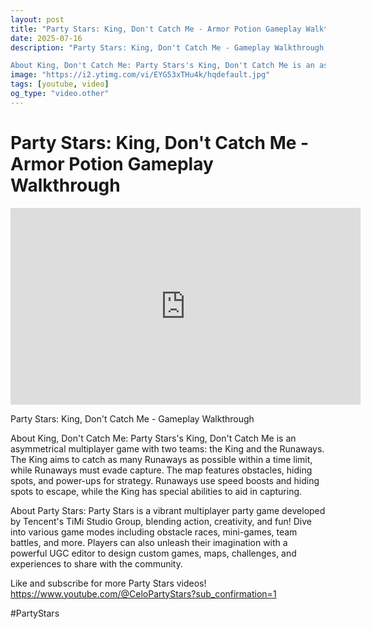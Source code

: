 ```yaml
---
layout: post
title: "Party Stars: King, Don't Catch Me - Armor Potion Gameplay Walkthrough"
date: 2025-07-16
description: "Party Stars: King, Don't Catch Me - Gameplay Walkthrough

About King, Don't Catch Me: Party Stars's King, Don't Catch Me is an asymmetrical multiplayer ..."
image: "https://i2.ytimg.com/vi/EYG53xTHu4k/hqdefault.jpg"
tags: [youtube, video]
og_type: "video.other"
---
```


<script type="application/ld+json">
{
  "@context": "http://schema.org",
  "@type": "VideoObject",
  "name": "Party Stars: King, Don't Catch Me - Armor Potion Gameplay Walkthrough",
  "description": "Party Stars: King, Don't Catch Me - Gameplay Walkthrough\n\nAbout King, Don't Catch Me: Party Stars's King, Don't Catch Me is an asymmetrical multiplayer game with two teams: the King and the Runaways. The King aims to catch as many Runaways as possible within a time limit, while Runaways must evade capture. The map features obstacles, hiding spots, and power-ups for strategy. Runaways use speed boosts and hiding spots to escape, while the King has special abilities to aid in capturing.\n\nAbout Party Stars: Party Stars is a vibrant multiplayer party game developed by Tencent's TiMi Studio Group, blending action, creativity, and fun! Dive into various game modes including obstacle races, mini-games, team battles, and more. Players can also unleash their imagination with a powerful UGC editor to design custom games, maps, challenges, and experiences to share with the community.\n\nLike and subscribe for more Party Stars videos! https://www.youtube.com/@CeloPartyStars?sub_confirmation=1\n\n#PartyStars",
  "thumbnailUrl": "https://i2.ytimg.com/vi/EYG53xTHu4k/hqdefault.jpg",
  "uploadDate": "2025-07-16T18:17:46",
  "embedUrl": "https://www.youtube.com/embed/EYG53xTHu4k",
  "publisher": {
    "@type": "Person",
    "name": "Celo Zaga"
  },
  "mainEntityOfPage": {
    "@type": "WebPage",
    "@id": "https://celozaga.github.io/2025/07/16/party-stars:-king,-don't-catch-me---armor-potion-gameplay-walkthrough-EYG53xTHu4k.html"
  },
  "duration": "PT0M0S"
}
</script>

<script type="application/ld+json">
{
  "@context": "http://schema.org",
  "@type": "BlogPosting",
  "headline": "Party Stars: King, Don't Catch Me - Armor Potion Gameplay Walkthrough",
  "image": "https://i2.ytimg.com/vi/EYG53xTHu4k/hqdefault.jpg",
  "publisher": {
    "@type": "Person",
    "name": "Celo Zaga"
  },
  "url": "https://celozaga.github.io/2025/07/16/party-stars:-king,-don't-catch-me---armor-potion-gameplay-walkthrough-EYG53xTHu4k.html",
  "datePublished": "2025-07-16T18:17:46",
  "dateCreated": "2025-07-16T18:17:46",
  "dateModified": "2025-07-16T18:17:46",
  "description": "Party Stars: King, Don't Catch Me - Gameplay Walkthrough\n\nAbout King, Don't Catch Me: Party Stars's King, Don't Catch Me is an asymmetrical multiplayer ...",
  "author": {
    "@type": "Person",
    "name": "Celo Zaga"
  },
  "mainEntityOfPage": {
    "@type": "WebPage",
    "@id": "https://celozaga.github.io/2025/07/16/party-stars:-king,-don't-catch-me---armor-potion-gameplay-walkthrough-EYG53xTHu4k.html"
  }
}
</script>

<h1 class="youtube-post-title">Party Stars: King, Don't Catch Me - Armor Potion Gameplay Walkthrough</h1>

<iframe width="560" height="315" src="https://www.youtube.com/embed/EYG53xTHu4k" class="youtube-post-embed" frameborder="0" allowfullscreen></iframe>

<p class="youtube-post-description">Party Stars: King, Don't Catch Me - Gameplay Walkthrough

About King, Don't Catch Me: Party Stars's King, Don't Catch Me is an asymmetrical multiplayer game with two teams: the King and the Runaways. The King aims to catch as many Runaways as possible within a time limit, while Runaways must evade capture. The map features obstacles, hiding spots, and power-ups for strategy. Runaways use speed boosts and hiding spots to escape, while the King has special abilities to aid in capturing.

About Party Stars: Party Stars is a vibrant multiplayer party game developed by Tencent's TiMi Studio Group, blending action, creativity, and fun! Dive into various game modes including obstacle races, mini-games, team battles, and more. Players can also unleash their imagination with a powerful UGC editor to design custom games, maps, challenges, and experiences to share with the community.

Like and subscribe for more Party Stars videos! https://www.youtube.com/@CeloPartyStars?sub_confirmation=1

#PartyStars</p>

